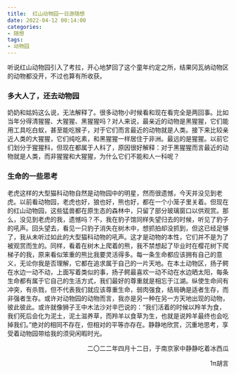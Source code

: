 ```yaml
---
title:  红山动物园一日游随想
date: 2022-04-12 00:14:00
categories: 
- 随想
tags:
- 动物园
---
```


听说红山动物园引入了考拉，开心地梦回了这个童年约定之所，结果冈瓦纳动物区的动物都没开，不过也算有所收获。

<!-- more -->

### 多大人了，还去动物园

奶奶和姑妈这么说，无法解释了。很多动物小时候看和现在看完全是两回事。比如当年分得清猩猩、大猩猩、黑猩猩吗？对人来说，最亲近的动物是黑猩猩，它们能用工具吃白蚁，甚至能吃猴子，对于它们而言最近的动物就是人类。接下来比较亲近人类的大猩猩，它们纯吃素，和黑猩猩一样居住于非洲。最远的是猩猩。以前它们划分于猩猩科，但现在都属于人科了，原因很好解释：对于黑猩猩而言最近的动物就是人类，而非猩猩和大猩猩，为什么它们不能和人一科呢？

### 生命的一些思考

老虎这样的大型猫科动物自然是动物园中的明星，然而很遗憾，今天并没见到老虎。以前看动物园，老虎也好，狼也好，熊也好，都在一个小笼子里关着。但现在的红山动物园，这些猛兽都在原生态的森林中，只留了部分玻璃窗口以供观赏。那么，没见到老虎的我，遗憾吗？不，我在豹子馆同样失望归去的时候，听见了豹子的吼声。回头望去，看见一只豹子消失在树木中，想抓拍却没抓到，但这已经足够了，我从未听过如此的大型猫科动物的吼声。这才是动物的本性，它们并不是为了被观赏而生的。同样，看着在树木上爬着的熊，我不禁想起了毕业时在樱花树下爬梯子的我，原来看似笨重的熊比我要灵活得多。每一条生命都应该拥有自己的意义，无论你我是否理解，它都在追求属于自己的一片天地。在本土动物区，扬子鳄在水边一动不动，上面写着类似的事，扬子鳄最喜欢一动不动在水边晒太阳，每条生命都有属于它自己的生活方式，我们最好的尊重就是相忘于江湖。纵使生命间有冲突，有杀戮，但不代表我们就应该尊重生命，弱肉强食，结局确是适者生存，而非强者生存。或许对动物园的动物而言，我亦是另一种在另一方天地出现的动物，彼此彼此。或许就像狮子王中木法沙对辛巴说的：“我们活着的时候以羚羊为食，我们死后会化为泥土，泥土滋养草，而羚羊以食草为生，也就是说羚羊最终也会吃掉我们。”绝对的相同不存在，但相对的平等亦存在。静静地欣赏，沉重地思考，享受着动物园带给我的须臾闲暇时光。

<p align="right">二〇二二年四月十二日，于南京家中静静吃着冰西瓜</p>
<p align="right">1π胡言</p>

